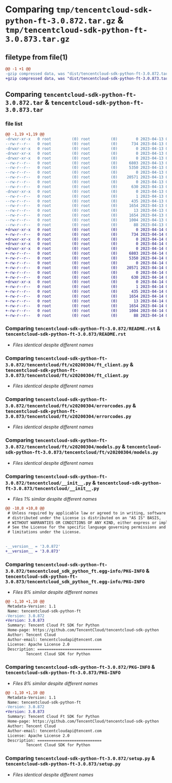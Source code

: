 # Comparing `tmp/tencentcloud-sdk-python-ft-3.0.872.tar.gz` & `tmp/tencentcloud-sdk-python-ft-3.0.873.tar.gz`

## filetype from file(1)

```diff
@@ -1 +1 @@
-gzip compressed data, was "dist/tencentcloud-sdk-python-ft-3.0.872.tar", last modified: Thu Apr 13 00:41:53 2023, max compression
+gzip compressed data, was "dist/tencentcloud-sdk-python-ft-3.0.873.tar", last modified: Fri Apr 14 00:37:42 2023, max compression
```

## Comparing `tencentcloud-sdk-python-ft-3.0.872.tar` & `tencentcloud-sdk-python-ft-3.0.873.tar`

### file list

```diff
@@ -1,19 +1,19 @@
-drwxr-xr-x   0 root         (0) root         (0)        0 2023-04-13 00:41:53.000000 tencentcloud-sdk-python-ft-3.0.872/
--rw-r--r--   0 root         (0) root         (0)      734 2023-04-13 00:41:53.000000 tencentcloud-sdk-python-ft-3.0.872/README.rst
-drwxr-xr-x   0 root         (0) root         (0)        0 2023-04-13 00:41:53.000000 tencentcloud-sdk-python-ft-3.0.872/tencentcloud/
-drwxr-xr-x   0 root         (0) root         (0)        0 2023-04-13 00:41:53.000000 tencentcloud-sdk-python-ft-3.0.872/tencentcloud/ft/
-drwxr-xr-x   0 root         (0) root         (0)        0 2023-04-13 00:41:53.000000 tencentcloud-sdk-python-ft-3.0.872/tencentcloud/ft/v20200304/
--rw-r--r--   0 root         (0) root         (0)     6803 2023-04-13 00:41:53.000000 tencentcloud-sdk-python-ft-3.0.872/tencentcloud/ft/v20200304/ft_client.py
--rw-r--r--   0 root         (0) root         (0)     5350 2023-04-13 00:41:53.000000 tencentcloud-sdk-python-ft-3.0.872/tencentcloud/ft/v20200304/errorcodes.py
--rw-r--r--   0 root         (0) root         (0)        0 2023-04-13 00:41:53.000000 tencentcloud-sdk-python-ft-3.0.872/tencentcloud/ft/v20200304/__init__.py
--rw-r--r--   0 root         (0) root         (0)    20571 2023-04-13 00:41:53.000000 tencentcloud-sdk-python-ft-3.0.872/tencentcloud/ft/v20200304/models.py
--rw-r--r--   0 root         (0) root         (0)        0 2023-04-13 00:41:53.000000 tencentcloud-sdk-python-ft-3.0.872/tencentcloud/ft/__init__.py
--rw-r--r--   0 root         (0) root         (0)      630 2023-04-13 00:41:53.000000 tencentcloud-sdk-python-ft-3.0.872/tencentcloud/__init__.py
-drwxr-xr-x   0 root         (0) root         (0)        0 2023-04-13 00:41:53.000000 tencentcloud-sdk-python-ft-3.0.872/tencentcloud_sdk_python_ft.egg-info/
--rw-r--r--   0 root         (0) root         (0)        1 2023-04-13 00:41:53.000000 tencentcloud-sdk-python-ft-3.0.872/tencentcloud_sdk_python_ft.egg-info/dependency_links.txt
--rw-r--r--   0 root         (0) root         (0)      435 2023-04-13 00:41:53.000000 tencentcloud-sdk-python-ft-3.0.872/tencentcloud_sdk_python_ft.egg-info/SOURCES.txt
--rw-r--r--   0 root         (0) root         (0)     1654 2023-04-13 00:41:53.000000 tencentcloud-sdk-python-ft-3.0.872/tencentcloud_sdk_python_ft.egg-info/PKG-INFO
--rw-r--r--   0 root         (0) root         (0)       13 2023-04-13 00:41:53.000000 tencentcloud-sdk-python-ft-3.0.872/tencentcloud_sdk_python_ft.egg-info/top_level.txt
--rw-r--r--   0 root         (0) root         (0)     1654 2023-04-13 00:41:53.000000 tencentcloud-sdk-python-ft-3.0.872/PKG-INFO
--rw-r--r--   0 root         (0) root         (0)     1004 2023-04-13 00:41:53.000000 tencentcloud-sdk-python-ft-3.0.872/setup.py
--rw-r--r--   0 root         (0) root         (0)       88 2023-04-13 00:41:53.000000 tencentcloud-sdk-python-ft-3.0.872/setup.cfg
+drwxr-xr-x   0 root         (0) root         (0)        0 2023-04-14 00:37:42.000000 tencentcloud-sdk-python-ft-3.0.873/
+-rw-r--r--   0 root         (0) root         (0)      734 2023-04-14 00:37:42.000000 tencentcloud-sdk-python-ft-3.0.873/README.rst
+drwxr-xr-x   0 root         (0) root         (0)        0 2023-04-14 00:37:42.000000 tencentcloud-sdk-python-ft-3.0.873/tencentcloud/
+drwxr-xr-x   0 root         (0) root         (0)        0 2023-04-14 00:37:42.000000 tencentcloud-sdk-python-ft-3.0.873/tencentcloud/ft/
+drwxr-xr-x   0 root         (0) root         (0)        0 2023-04-14 00:37:42.000000 tencentcloud-sdk-python-ft-3.0.873/tencentcloud/ft/v20200304/
+-rw-r--r--   0 root         (0) root         (0)     6803 2023-04-14 00:37:42.000000 tencentcloud-sdk-python-ft-3.0.873/tencentcloud/ft/v20200304/ft_client.py
+-rw-r--r--   0 root         (0) root         (0)     5350 2023-04-14 00:37:42.000000 tencentcloud-sdk-python-ft-3.0.873/tencentcloud/ft/v20200304/errorcodes.py
+-rw-r--r--   0 root         (0) root         (0)        0 2023-04-14 00:37:42.000000 tencentcloud-sdk-python-ft-3.0.873/tencentcloud/ft/v20200304/__init__.py
+-rw-r--r--   0 root         (0) root         (0)    20571 2023-04-14 00:37:42.000000 tencentcloud-sdk-python-ft-3.0.873/tencentcloud/ft/v20200304/models.py
+-rw-r--r--   0 root         (0) root         (0)        0 2023-04-14 00:37:42.000000 tencentcloud-sdk-python-ft-3.0.873/tencentcloud/ft/__init__.py
+-rw-r--r--   0 root         (0) root         (0)      630 2023-04-14 00:37:42.000000 tencentcloud-sdk-python-ft-3.0.873/tencentcloud/__init__.py
+drwxr-xr-x   0 root         (0) root         (0)        0 2023-04-14 00:37:42.000000 tencentcloud-sdk-python-ft-3.0.873/tencentcloud_sdk_python_ft.egg-info/
+-rw-r--r--   0 root         (0) root         (0)        1 2023-04-14 00:37:42.000000 tencentcloud-sdk-python-ft-3.0.873/tencentcloud_sdk_python_ft.egg-info/dependency_links.txt
+-rw-r--r--   0 root         (0) root         (0)      435 2023-04-14 00:37:42.000000 tencentcloud-sdk-python-ft-3.0.873/tencentcloud_sdk_python_ft.egg-info/SOURCES.txt
+-rw-r--r--   0 root         (0) root         (0)     1654 2023-04-14 00:37:42.000000 tencentcloud-sdk-python-ft-3.0.873/tencentcloud_sdk_python_ft.egg-info/PKG-INFO
+-rw-r--r--   0 root         (0) root         (0)       13 2023-04-14 00:37:42.000000 tencentcloud-sdk-python-ft-3.0.873/tencentcloud_sdk_python_ft.egg-info/top_level.txt
+-rw-r--r--   0 root         (0) root         (0)     1654 2023-04-14 00:37:42.000000 tencentcloud-sdk-python-ft-3.0.873/PKG-INFO
+-rw-r--r--   0 root         (0) root         (0)     1004 2023-04-14 00:37:42.000000 tencentcloud-sdk-python-ft-3.0.873/setup.py
+-rw-r--r--   0 root         (0) root         (0)       88 2023-04-14 00:37:42.000000 tencentcloud-sdk-python-ft-3.0.873/setup.cfg
```

### Comparing `tencentcloud-sdk-python-ft-3.0.872/README.rst` & `tencentcloud-sdk-python-ft-3.0.873/README.rst`

 * *Files identical despite different names*

### Comparing `tencentcloud-sdk-python-ft-3.0.872/tencentcloud/ft/v20200304/ft_client.py` & `tencentcloud-sdk-python-ft-3.0.873/tencentcloud/ft/v20200304/ft_client.py`

 * *Files identical despite different names*

### Comparing `tencentcloud-sdk-python-ft-3.0.872/tencentcloud/ft/v20200304/errorcodes.py` & `tencentcloud-sdk-python-ft-3.0.873/tencentcloud/ft/v20200304/errorcodes.py`

 * *Files identical despite different names*

### Comparing `tencentcloud-sdk-python-ft-3.0.872/tencentcloud/ft/v20200304/models.py` & `tencentcloud-sdk-python-ft-3.0.873/tencentcloud/ft/v20200304/models.py`

 * *Files identical despite different names*

### Comparing `tencentcloud-sdk-python-ft-3.0.872/tencentcloud/__init__.py` & `tencentcloud-sdk-python-ft-3.0.873/tencentcloud/__init__.py`

 * *Files 1% similar despite different names*

```diff
@@ -10,8 +10,8 @@
 # Unless required by applicable law or agreed to in writing, software
 # distributed under the License is distributed on an "AS IS" BASIS,
 # WITHOUT WARRANTIES OR CONDITIONS OF ANY KIND, either express or implied.
 # See the License for the specific language governing permissions and
 # limitations under the License.
 
 
-__version__ = '3.0.872'
+__version__ = '3.0.873'
```

### Comparing `tencentcloud-sdk-python-ft-3.0.872/tencentcloud_sdk_python_ft.egg-info/PKG-INFO` & `tencentcloud-sdk-python-ft-3.0.873/tencentcloud_sdk_python_ft.egg-info/PKG-INFO`

 * *Files 8% similar despite different names*

```diff
@@ -1,10 +1,10 @@
 Metadata-Version: 1.1
 Name: tencentcloud-sdk-python-ft
-Version: 3.0.872
+Version: 3.0.873
 Summary: Tencent Cloud Ft SDK for Python
 Home-page: https://github.com/TencentCloud/tencentcloud-sdk-python
 Author: Tencent Cloud
 Author-email: tencentcloudapi@tencent.com
 License: Apache License 2.0
 Description: ============================
         Tencent Cloud SDK for Python
```

### Comparing `tencentcloud-sdk-python-ft-3.0.872/PKG-INFO` & `tencentcloud-sdk-python-ft-3.0.873/PKG-INFO`

 * *Files 8% similar despite different names*

```diff
@@ -1,10 +1,10 @@
 Metadata-Version: 1.1
 Name: tencentcloud-sdk-python-ft
-Version: 3.0.872
+Version: 3.0.873
 Summary: Tencent Cloud Ft SDK for Python
 Home-page: https://github.com/TencentCloud/tencentcloud-sdk-python
 Author: Tencent Cloud
 Author-email: tencentcloudapi@tencent.com
 License: Apache License 2.0
 Description: ============================
         Tencent Cloud SDK for Python
```

### Comparing `tencentcloud-sdk-python-ft-3.0.872/setup.py` & `tencentcloud-sdk-python-ft-3.0.873/setup.py`

 * *Files identical despite different names*

